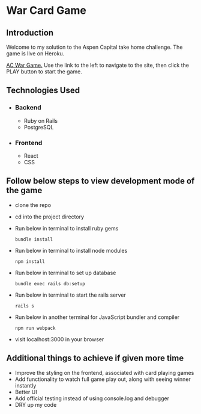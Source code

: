 # War Card Game

## Introduction

Welcome to my solution to the Aspen Capital take home challenge. The game is live on Heroku.

[AC War Game.](https://ac-war-game-gt.herokuapp.com/)
Use the link to the left to navigate to the site, then click the PLAY button to start the game. 

## Technologies Used

  - ### Backend
    - Ruby on Rails
    - PostgreSQL
    
  - ### Frontend
    - React
    - CSS

## Follow below steps to view development mode of the game

  - clone the repo
  - cd into the project directory
  - Run below in terminal to install ruby gems
    
    `bundle install`
  - Run below in terminal to install node modules
    
    `npm install`
  - Run below in terminal to set up database

    `bundle exec rails db:setup`
    
  - Run below in terminal to start the rails server

    `rails s`
    
  - Run below in another terminal for JavaScript bundler and compiler

    `npm run webpack`
    
  - visit localhost:3000 in your browser

## Additional things to achieve if given more time

  - Improve the styling on the frontend, associated with card playing games
  - Add functionality to watch full game play out, along with seeing winner instantly
  - Better UI
  - Add official testing instead of using console.log and debugger
  - DRY up my code 
  


  
